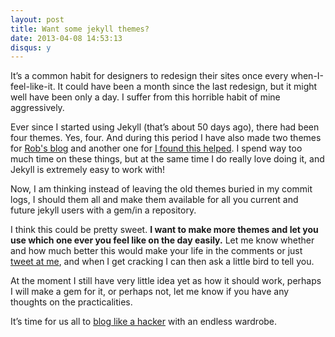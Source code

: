 ```yaml
---
layout: post
title: Want some jekyll themes?
date: 2013-04-08 14:53:13
disqus: y
---
```


It’s a common habit for designers to redesign their sites once every when-I-feel-like-it. It could have been a month since the last redesign, but it might well have been only a day. I suffer from this horrible habit of mine aggressively.

Ever since I started using Jekyll (that’s about 50 days ago), there had been four themes. Yes, four. And during this period I have also made two themes for [Rob's blog](http://robertheaton.com) and another one for [I found this helped](http://ifoundthishelped.com). I spend way too much time on these things, but at the same time I do really love doing it, and Jekyll is extremely easy to work with!

Now, I am thinking instead of leaving the old themes buried in my commit logs, I should them all and make them available for all you current and future jekyll users with a gem/in a repository.

I think this could be pretty sweet. **I want to make more themes and let you use which one ever you feel like on the day easily.** Let me know whether and how much better this would make your life in the comments or just [tweet at me](https://twitter.com/share?text=How%20nice!%20@muanchiou,%20jekyll%20themes,%20yes%20definitely!), and when I get cracking I can then ask a little bird to tell you. 

At the moment I still have very little idea yet as how it should work, perhaps I will make a gem for it, or perhaps not, let me know if you have any thoughts on the practicalities.

It’s time for us all to [blog like a hacker](http://tom.preston-werner.com/2008/11/17/blogging-like-a-hacker.html) with an endless wardrobe.